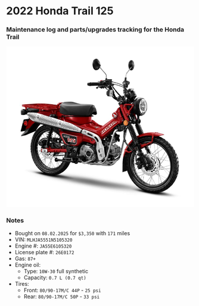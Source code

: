 # 2022 Honda Trail 125


### Maintenance log and parts/upgrades tracking for the Honda Trail

![](/pic.jpg)


### Notes
- Bought on `08.02.2025` for `$3,350` with `171` miles
- VIN: `MLHJA5551N5105320`
- Engine #: `JA55E6105320`
- License plate #: `26E0172`
- Gas: `87+`
- Engine oil:
  - Type: `10W-30` full synthetic
  - Capacity: `0.7 L (0.7 qt)`
- Tires:
  - Front: `80/90-17M/C 44P` - `25 psi`
  - Rear:  `80/90-17M/C 50P` - `33 psi`

